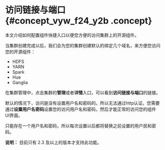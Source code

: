 # 访问链接与端口 {#concept_vyw_f24_y2b .concept}

本文介绍如何配置组件快捷入口以便您方便的访问集群上的开源组件。

当集群创建完成以后，我们会为您的集群创建默认的绑定几个域名，来方便您访问您的开源组件：

-   HDFS
-   YARN
-   Spark
-   Hue
-   Ganglia

在集群管理中，点击集群的**管理**或者**详情**入口，可以看到**访问链接与端口**的链接。

默认的情况下，访问是没有设置用户名和密码的。所以无法通过http认证。您需要通过**设置用户名密码**设置您的访问用户名和密码，然后才能正常的访问您的组件UI界面。

只能存在一个用户名和密码，所以每次设置以后都将替换之前设置的用户民和密码。

**说明：** 目前只有 2.3 及以上的版本才支持此功能。

